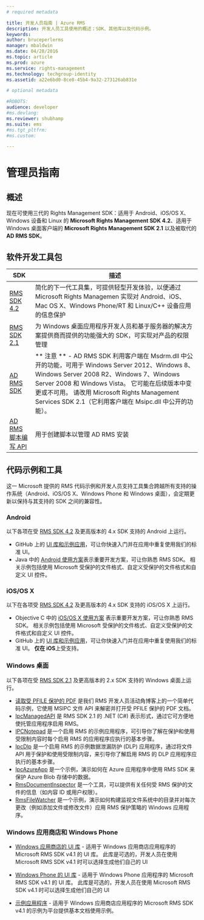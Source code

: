 ```yaml
---
# required metadata

title: 开发人员指南 | Azure RMS
description: 开发人员工具使用的概述；SDK、其他库以及代码示例。
keywords:
author: bruceperlerms
manager: mbaldwin
ms.date: 04/28/2016
ms.topic: article
ms.prod: azure
ms.service: rights-management
ms.technology: techgroup-identity
ms.assetid: a22e6bd0-8ce8-45b4-9a32-273126ab831e

# optional metadata

#ROBOTS:
audience: developer
#ms.devlang:
ms.reviewer: shubhamp
ms.suite: ems
#ms.tgt_pltfrm:
#ms.custom:

---
```


# 管理员指南

## 概述 ##
现在可使用三代的 Rights Management SDK：适用于 Android、iOS/OS X、Windows 设备和 Linux 的 **Microsoft Rights Management SDK 4.2**、适用于 Windows 桌面客户端的 **Microsoft Rights Management SDK 2.1** 以及被取代的 **AD RMS SDK**。

## 软件开发工具包 ##
| SDK | 描述 |
|------|---------|
| [RMS SDK 4.2](active-directory-rights-management-services-multi-platform-thin-client-sdk-portal.md) | 简化的下一代工具集，可提供轻型开发体验，以便通过 Microsoft Rights Managemen 实现对 Android、iOS、Mac OS X、Windows Phone/RT 和 Linux/C++ 设备应用的信息保护 |
| [RMS SDK 2.1](microsoft-information-protection-and-control-client-portal.md) | 为 Windows 桌面应用程序开发人员和基于服务器的解决方案提供商而提供的功能强大的 SDK，可实现对产品的权限管理|
|[AD RMS SDK](https://msdn.microsoft.com/en-us/library/cc530379(v=vs.85).aspx)|** 注意 ** - AD RMS SDK 利用客户端在 Msdrm.dll 中公开的功能，可用于 Windows Server 2012、Windows 8、Windows Server 2008 R2、Windows 7、Windows Server 2008 和 Windows Vista。 它可能在后续版本中变更或不可用。 请改用 Microsoft Rights Management Services SDK 2.1（它利用客户端在 Msipc.dll 中公开的功能）。|
|[AD RMS 脚本编写 API](https://msdn.microsoft.com/en-us/library/bb968797(v=vs.85).aspx)| 用于创建脚本以管理 AD RMS 安装|

## 代码示例和工具
这一 Microsoft 提供的 RMS 代码示例和开发人员支持工具集合跨越所有支持的操作系统（Android、iOS/OS X、Windows Phone 和 Windows 桌面），会定期更新以保持与其支持的 SDK 之间的兼容性。

### Android

以下各项在受 [RMS SDK 4.2](active-directory-rights-management-services-multi-platform-thin-client-sdk-portal.md) 及更高版本的 4.x SDK 支持的 Android 上运行。

- GitHub 上的 [UI 库和示例应用](https://github.com/AzureAD/rms-sdk-ui-for-android)，可让你快速入门并在应用中重复使用我们的标准 UI。
- Java 中的 [Android 使用方案](https://msdn.microsoft.com/en-us/library/dn758246(v=vs.85).aspx)表示重要开发方案，可让你熟悉 RMS SDK。 相关示例包括使用 Microsoft 受保护的文件格式、自定义受保护的文件格式和自定义 UI 控件。

### iOS/OS X

以下在各项受 [RMS SDK 4.2](active-directory-rights-management-services-multi-platform-thin-client-sdk-portal.md) 及更高版本的 4.x SDK 支持的 iOS/OS X 上运行。

- Objective C 中的 [iOS/OS X 使用方案](https://msdn.microsoft.com/en-us/library/dn758307(v=vs.85).aspx) 表示重要开发方案，可让你熟悉 RMS SDK。 相关示例包括使用 Microsoft 受保护的文件格式、自定义受保护的文件格式和自定义 UI 控件。
- GitHub 上的 [UI 库和示例应用](https://github.com/AzureAD/rms-sdk-ui-for-ios)，可让你快速入门并在应用中重复使用我们的标准 UI。 **仅在 iOS**上受支持。

### Windows 桌面

以下各项在受 [RMS SDK 2.1](microsoft-information-protection-and-control-client-portal.md) 及更高版本的 2.x SDK 支持的 Windows 桌面上运行。

- [读取受 PFILE 保护的 PDF](https://blogs.msdn.microsoft.com/rms/2015/11/09/reading-a-pfile-protected-pdf/) 是我们 RMS 开发人员活动角博客上的一个简单代码示例，它使用 MSIPC 文件 API 来解密并打开受 PFILE 保护的 PDF 文档。
- [IpcManagedAPI](https://github.com/Azure-Samples/active-directory-dotnet-rms) 是 RMS SDK 2.1 的 .NET (C#) 表示形式，通过它可方便地使托管应用程序启用 RMS。
- [IPCNotepad](https://code.msdn.microsoft.com/ipcnotepad-sample-f67dae80) 是一个启用 RMS 的示例应用程序，可引导你了解在保护和使用受限制内容时每个启用 RMS 的应用程序应执行的基本步骤。
- [IpcDlp](https://github.com/Azure-Samples/active-directory-dotnet-rms) 是一个启用 RMS 的示例数据泄漏防护 (DLP) 应用程序，通过将文件 API 用于保护和使用受限制内容，来引导你了解启用 RMS 的 DLP 应用程序应执行的基本步骤。
- [IpcAzureApp](https://github.com/Azure-Samples/active-directory-dotnet-rms) 是一个示例，演示如何在 Azure 应用程序中使用 RMS SDK 来保护 Azure Blob 存储中的数据。
- [RmsDocumentInspector](https://github.com/Azure-Samples/active-directory-dotnet-rms) 是一个工具，可以提供有关任何受 RMS 保护的文件的信息（如内容 ID 或用户权限）。
- [RmsFileWatcher](https://github.com/Azure-Samples/active-directory-dotnet-rms) 是一个示例，演示如何构建监视文件系统中的目录并对每次更改（例如添加文件或修改文件）应用 RMS 保护策略的 Windows 应用程序。

### Windows 应用商店和 Windows Phone

- [Windows 应用商店的 UI 库](https://github.com/AzureAD/rms-sdk-ui-for-windowsstore) - 适用于 Windows 应用商店应用程序的 Microsoft RMS SDK v4.1 的 UI 库。 此库是可选的，开发人员在使用 Microsoft RMS SDK v4.1 时可以选择生成他们自己的 UI

- [Windows Phone 的 UI 库](https://github.com/AzureAD/rms-sdk-ui-for-winphone) - 适用于 Windows Phone 应用程序的 Microsoft RMS SDK v4.1 的 UI 库。 此库是可选的，开发人员在使用 Microsoft RMS SDK v4.1 时可以选择生成他们自己的 UI

- [示例应用程序](https://github.com/Azure-Samples/active-directory-dotnet-rms-windowsstore) - 适用于 Windows 应用商店应用程序的 Microsoft RMS SDK v4.1 的示例为平台提供基本文档使用示例。


<!--HONumber=Apr16_HO3-->


